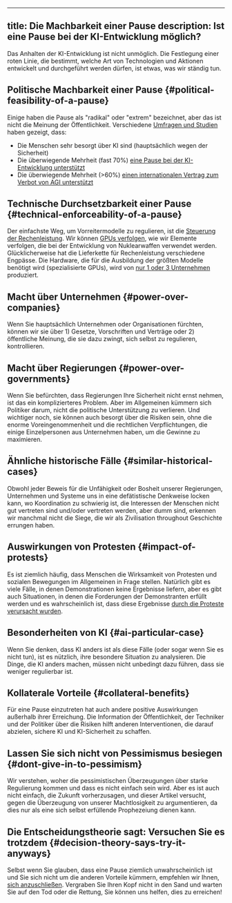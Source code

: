 

---
title: Die Machbarkeit einer Pause
description: Ist eine Pause bei der KI-Entwicklung möglich?
---

Das Anhalten der KI-Entwicklung ist nicht unmöglich. Die Festlegung einer roten Linie, die bestimmt, welche Art von Technologien und Aktionen entwickelt und durchgeführt werden dürfen, ist etwas, was wir ständig tun.

## Politische Machbarkeit einer Pause {#political-feasibility-of-a-pause}

Einige haben die Pause als "radikal" oder "extrem" bezeichnet, aber das ist nicht die Meinung der Öffentlichkeit. Verschiedene [Umfragen und Studien](/polls-and-surveys) haben gezeigt, dass:

- Die Menschen sehr besorgt über KI sind (hauptsächlich wegen der Sicherheit)
- Die überwiegende Mehrheit (fast 70%) [eine Pause bei der KI-Entwicklung unterstützt](https://www.sentienceinstitute.org/aims-survey-supplement-2023)
- Die überwiegende Mehrheit (>60%) [einen internationalen Vertrag zum Verbot von AGI unterstützt](https://www.sentienceinstitute.org/aims-survey-supplement-2023)

## Technische Durchsetzbarkeit einer Pause {#technical-enforceability-of-a-pause}

Der einfachste Weg, um Vorreitermodelle zu regulieren, ist die [Steuerung der Rechenleistung](https://www.governance.ai/post/computing-power-and-the-governance-of-ai). Wir können [GPUs verfolgen](https://arxiv.org/abs/2303.11341), wie wir Elemente verfolgen, die bei der Entwicklung von Nuklearwaffen verwendet werden. Glücklicherweise hat die Lieferkette für Rechenleistung verschiedene Engpässe. Die Hardware, die für die Ausbildung der größten Modelle benötigt wird (spezialisierte GPUs), wird von [nur 1 oder 3 Unternehmen](https://assets-global.website-files.com/614b70a71b9f71c9c240c7a7/65cb86a0341180453f268f38_SpwF1cBT0AS-m_n20TBXzCF6YprIVM4YRb9PMYWURseU1KtVkSAZJ735esGxNenwVO4Q4wlSUP-_MV3E-SEKp4SIgo1-oNe14CeDHtrb3PLXpJMym5qpWEDbXcf3maEi4yQYfQ-3NP7XgUmkO_4Zekw.jpeg) produziert.

## Macht über Unternehmen {#power-over-companies}

Wenn Sie hauptsächlich Unternehmen oder Organisationen fürchten, können wir sie über 1) Gesetze, Vorschriften und Verträge oder 2) öffentliche Meinung, die sie dazu zwingt, sich selbst zu regulieren, kontrollieren.

## Macht über Regierungen {#power-over-governments}

Wenn Sie befürchten, dass Regierungen Ihre Sicherheit nicht ernst nehmen, ist das ein komplizierteres Problem. Aber im Allgemeinen kümmern sich Politiker darum, nicht die politische Unterstützung zu verlieren. Und wichtiger noch, sie können auch besorgt über die Risiken sein, ohne die enorme Voreingenommenheit und die rechtlichen Verpflichtungen, die einige Einzelpersonen aus Unternehmen haben, um die Gewinne zu maximieren.

## Ähnliche historische Fälle {#similar-historical-cases}

Obwohl jeder Beweis für die Unfähigkeit oder Bosheit unserer Regierungen, Unternehmen und Systeme uns in eine defätistische Denkweise locken kann, wo Koordination zu schwierig ist, die Interessen der Menschen nicht gut vertreten sind und/oder vertreten werden, aber dumm sind, erkennen wir manchmal nicht die Siege, die wir als Zivilisation throughout Geschichte errungen haben.

## Auswirkungen von Protesten {#impact-of-protests}

Es ist ziemlich häufig, dass Menschen die Wirksamkeit von Protesten und sozialen Bewegungen im Allgemeinen in Frage stellen. Natürlich gibt es viele Fälle, in denen Demonstrationen keine Ergebnisse liefern, aber es gibt auch Situationen, in denen die Forderungen der Demonstranten erfüllt werden und es wahrscheinlich ist, dass diese Ergebnisse [durch die Proteste verursacht wurden](https://www.socialchangelab.org/_files/ugd/503ba4_052959e2ee8d4924934b7efe3916981e.pdf).

## Besonderheiten von KI {#ai-particular-case}

Wenn Sie denken, dass KI anders ist als diese Fälle (oder sogar wenn Sie es nicht tun), ist es nützlich, ihre besondere Situation zu analysieren. Die Dinge, die KI anders machen, müssen nicht unbedingt dazu führen, dass sie weniger regulierbar ist.

## Kollaterale Vorteile {#collateral-benefits}

Für eine Pause einzutreten hat auch andere positive Auswirkungen außerhalb ihrer Erreichung. Die Information der Öffentlichkeit, der Techniker und der Politiker über die Risiken hilft anderen Interventionen, die darauf abzielen, sichere KI und KI-Sicherheit zu schaffen.

## Lassen Sie sich nicht von Pessimismus besiegen {#dont-give-in-to-pessimism}

Wir verstehen, woher die pessimistischen Überzeugungen über starke Regulierung kommen und dass es nicht einfach sein wird. Aber es ist auch nicht einfach, die Zukunft vorherzusagen, und dieser Artikel versucht, gegen die Überzeugung von unserer Machtlosigkeit zu argumentieren, da dies nur als eine sich selbst erfüllende Prophezeiung dienen kann.

## Die Entscheidungstheorie sagt: Versuchen Sie es trotzdem {#decision-theory-says-try-it-anyways}

Selbst wenn Sie glauben, dass eine Pause ziemlich unwahrscheinlich ist und Sie sich nicht um die anderen Vorteile kümmern, empfehlen wir Ihnen, [sich anzuschließen](/join). Vergraben Sie Ihren Kopf nicht in den Sand und warten Sie auf den Tod oder die Rettung, Sie können uns helfen, dies zu erreichen!